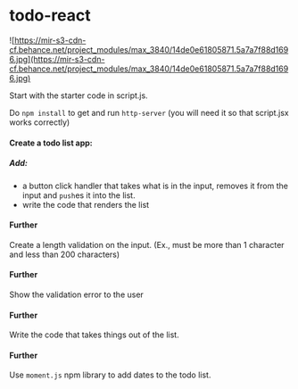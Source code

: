 # todo-react

![https://mir-s3-cdn-cf.behance.net/project_modules/max_3840/14de0e61805871.5a7a7f88d1696.jpg](https://mir-s3-cdn-cf.behance.net/project_modules/max_3840/14de0e61805871.5a7a7f88d1696.jpg)

Start with the starter code in script.js.

Do `npm install` to get and run `http-server`
(you will need it so that script.jsx works correctly)

#### Create a todo list app:

##### Add:
- a button click handler that takes what is in the input, removes it from the input and `push`es it into the list.
- write the code that renders the list

#### Further
Create a length validation on the input. (Ex., must be more than 1 character and less than 200 characters)

#### Further
Show the validation error to the user

#### Further
Write the code that takes things out of the list.

#### Further
Use `moment.js` npm library to add dates to the todo list.